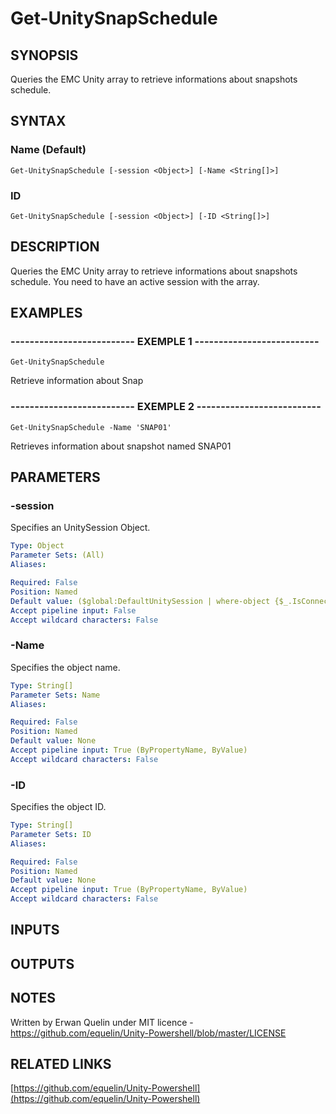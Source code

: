 # Get-UnitySnapSchedule

## SYNOPSIS
Queries the EMC Unity array to retrieve informations about snapshots schedule.

## SYNTAX

### Name (Default)
```
Get-UnitySnapSchedule [-session <Object>] [-Name <String[]>]
```

### ID
```
Get-UnitySnapSchedule [-session <Object>] [-ID <String[]>]
```

## DESCRIPTION
Queries the EMC Unity array to retrieve informations about snapshots schedule.
You need to have an active session with the array.

## EXAMPLES

### -------------------------- EXEMPLE 1 --------------------------
```
Get-UnitySnapSchedule
```

Retrieve information about Snap

### -------------------------- EXEMPLE 2 --------------------------
```
Get-UnitySnapSchedule -Name 'SNAP01'
```

Retrieves information about snapshot named SNAP01

## PARAMETERS

### -session
Specifies an UnitySession Object.

```yaml
Type: Object
Parameter Sets: (All)
Aliases: 

Required: False
Position: Named
Default value: ($global:DefaultUnitySession | where-object {$_.IsConnected -eq $true})
Accept pipeline input: False
Accept wildcard characters: False
```

### -Name
Specifies the object name.

```yaml
Type: String[]
Parameter Sets: Name
Aliases: 

Required: False
Position: Named
Default value: None
Accept pipeline input: True (ByPropertyName, ByValue)
Accept wildcard characters: False
```

### -ID
Specifies the object ID.

```yaml
Type: String[]
Parameter Sets: ID
Aliases: 

Required: False
Position: Named
Default value: None
Accept pipeline input: True (ByPropertyName, ByValue)
Accept wildcard characters: False
```

## INPUTS

## OUTPUTS

## NOTES
Written by Erwan Quelin under MIT licence - https://github.com/equelin/Unity-Powershell/blob/master/LICENSE

## RELATED LINKS

[https://github.com/equelin/Unity-Powershell](https://github.com/equelin/Unity-Powershell)

